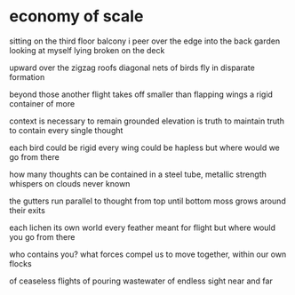 # economy of scale 

sitting on the third floor balcony
i peer over the edge into the back garden
looking at myself lying broken on the deck

upward over the zigzag roofs
diagonal nets of birds
fly in disparate formation

beyond those another flight takes off 
smaller than flapping wings
a rigid container of more 

context is necessary to remain grounded 
elevation is truth to maintain truth 
to contain every single thought 

each bird could be rigid
every wing could be hapless
but where would we go from there

how many thoughts can be contained 
in a steel tube, metallic strength 
whispers on clouds never known 

the gutters run parallel to thought
from top until bottom 
moss grows around their exits 

each lichen its own world
every feather meant for flight
but where would you go from there

who contains you?
what forces compel us to move 
together, within our own flocks 

of ceaseless flights
of pouring wastewater
of endless sight 
near and far 